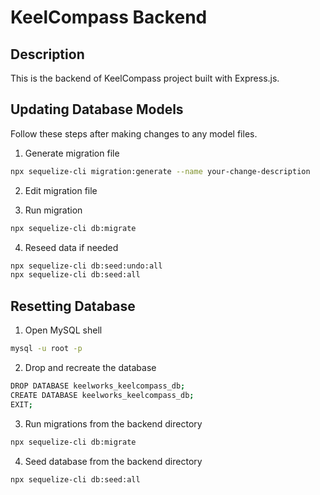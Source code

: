 # KeelCompass Backend

## Description

This is the backend of KeelCompass project built with Express.js.

## Updating Database Models

Follow these steps after making changes to any model files.

1. Generate migration file

```bash
npx sequelize-cli migration:generate --name your-change-description
```

2. Edit migration file

3. Run migration

```bash
npx sequelize-cli db:migrate
```

4. Reseed data if needed

```bash
npx sequelize-cli db:seed:undo:all
npx sequelize-cli db:seed:all
```

## Resetting Database

1. Open MySQL shell 

```bash
mysql -u root -p
```

2. Drop and recreate the database

```bash
DROP DATABASE keelworks_keelcompass_db;
CREATE DATABASE keelworks_keelcompass_db;
EXIT;
```

3. Run migrations from the backend directory

```bash
npx sequelize-cli db:migrate
```

4. Seed database from the backend directory

```bash
npx sequelize-cli db:seed:all
```
